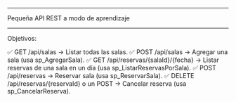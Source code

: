 ******************************
Pequeña API REST a modo de aprendizaje
***************
Objetivos:

✅ GET /api/salas → Listar todas las salas.
✅ POST /api/salas → Agregar una sala (usa sp_AgregarSala).
✅ GET /api/reservas/{salaId}/{fecha} → Listar reservas de una sala en un día (usa sp_ListarReservasPorSala).
✅ POST /api/reservas → Reservar sala (usa sp_ReservarSala).
✅ DELETE /api/reservas/{reservaId} o un POST → Cancelar reserva (usa sp_CancelarReserva).